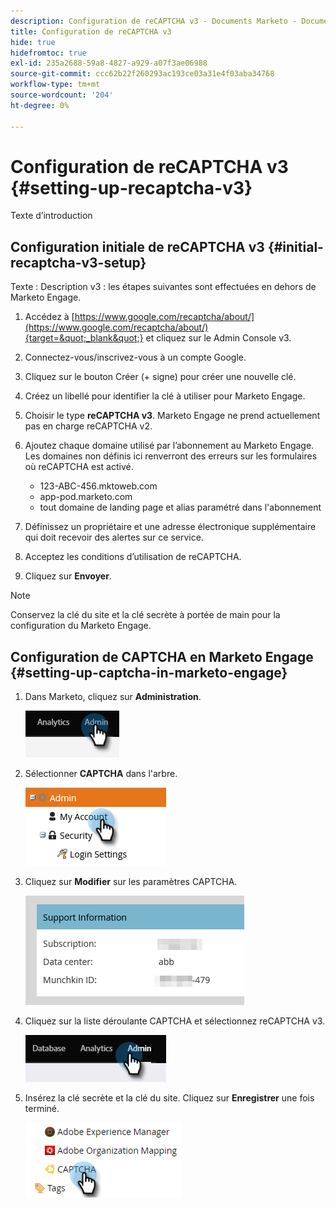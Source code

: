```yaml
---
description: Configuration de reCAPTCHA v3 - Documents Marketo - Documentation du produit
title: Configuration de reCAPTCHA v3
hide: true
hidefromtoc: true
exl-id: 235a2688-59a8-4827-a929-a07f3ae06988
source-git-commit: ccc62b22f260293ac193ce03a31e4f03aba34768
workflow-type: tm+mt
source-wordcount: '204'
ht-degree: 0%

---
```


# Configuration de reCAPTCHA v3 {#setting-up-recaptcha-v3}

Texte d’introduction

## Configuration initiale de reCAPTCHA v3 {#initial-recaptcha-v3-setup}

Texte : Description v3 : les étapes suivantes sont effectuées en dehors de Marketo Engage.

1. Accédez à [https://www.google.com/recaptcha/about/](https://www.google.com/recaptcha/about/){target=&quot;_blank&quot;} et cliquez sur le Admin Console v3.

1. Connectez-vous/inscrivez-vous à un compte Google.

1. Cliquez sur le bouton Créer (+ signe) pour créer une nouvelle clé.

1. Créez un libellé pour identifier la clé à utiliser pour Marketo Engage.

1. Choisir le type **reCAPTCHA v3**. Marketo Engage ne prend actuellement pas en charge reCAPTCHA v2.

1. Ajoutez chaque domaine utilisé par l’abonnement au Marketo Engage. Les domaines non définis ici renverront des erreurs sur les formulaires où reCAPTCHA est activé.

   * 123-ABC-456.mktoweb.com
   * app-pod.marketo.com
   * tout domaine de landing page et alias paramétré dans l&#39;abonnement

1. Définissez un propriétaire et une adresse électronique supplémentaire qui doit recevoir des alertes sur ce service.

1. Acceptez les conditions d’utilisation de reCAPTCHA.

1. Cliquez sur **Envoyer**.

>[!NOTE]
>
>Conservez la clé du site et la clé secrète à portée de main pour la configuration du Marketo Engage.

## Configuration de CAPTCHA en Marketo Engage {#setting-up-captcha-in-marketo-engage}

1. Dans Marketo, cliquez sur **Administration**.

   ![](assets/setting-up-recaptcha-v3-1.png)

1. Sélectionner **CAPTCHA** dans l&#39;arbre.

   ![](assets/setting-up-recaptcha-v3-2.png)

1. Cliquez sur **Modifier** sur les paramètres CAPTCHA.

   ![](assets/setting-up-recaptcha-v3-3.png)

1. Cliquez sur la liste déroulante CAPTCHA et sélectionnez reCAPTCHA v3.

   ![](assets/setting-up-recaptcha-v3-4.png)

1. Insérez la clé secrète et la clé du site. Cliquez sur **Enregistrer** une fois terminé.

   ![](assets/setting-up-recaptcha-v3-5.png)
